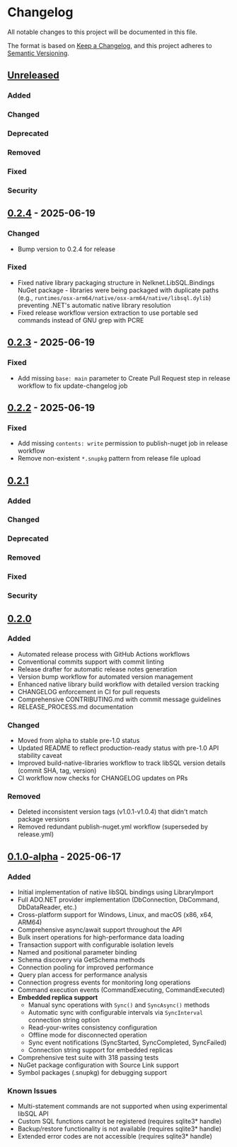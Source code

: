 # Changelog

All notable changes to this project will be documented in this file.

The format is based on [Keep a Changelog](https://keepachangelog.com/en/1.0.0/),
and this project adheres to [Semantic Versioning](https://semver.org/spec/v2.0.0.html).

## [Unreleased]

### Added

### Changed

### Deprecated

### Removed

### Fixed

### Security


## [0.2.4] - 2025-06-19

### Changed
- Bump version to 0.2.4 for release

### Fixed
- Fixed native library packaging structure in Nelknet.LibSQL.Bindings NuGet package - libraries were being packaged with duplicate paths (e.g., `runtimes/osx-arm64/native/osx-arm64/native/libsql.dylib`) preventing .NET's automatic native library resolution
- Fixed release workflow version extraction to use portable sed commands instead of GNU grep with PCRE

## [0.2.3] - 2025-06-19

### Fixed
- Add missing `base: main` parameter to Create Pull Request step in release workflow to fix update-changelog job

## [0.2.2] - 2025-06-19

### Fixed
- Add missing `contents: write` permission to publish-nuget job in release workflow
- Remove non-existent `*.snupkg` pattern from release file upload

## [0.2.1]

### Added

### Changed

### Deprecated

### Removed

### Fixed

### Security


## [0.2.0]

### Added
- Automated release process with GitHub Actions workflows
- Conventional commits support with commit linting
- Release drafter for automatic release notes generation
- Version bump workflow for automated version management
- Enhanced native library build workflow with detailed version tracking
- CHANGELOG enforcement in CI for pull requests
- Comprehensive CONTRIBUTING.md with commit message guidelines
- RELEASE_PROCESS.md documentation

### Changed
- Moved from alpha to stable pre-1.0 status
- Updated README to reflect production-ready status with pre-1.0 API stability caveat
- Improved build-native-libraries workflow to track libSQL version details (commit SHA, tag, version)
- CI workflow now checks for CHANGELOG updates on PRs

### Removed
- Deleted inconsistent version tags (v1.0.1-v1.0.4) that didn't match package versions
- Removed redundant publish-nuget.yml workflow (superseded by release.yml)

## [0.1.0-alpha] - 2025-06-17

### Added
- Initial implementation of native libSQL bindings using LibraryImport
- Full ADO.NET provider implementation (DbConnection, DbCommand, DbDataReader, etc.)
- Cross-platform support for Windows, Linux, and macOS (x86, x64, ARM64)
- Comprehensive async/await support throughout the API
- Bulk insert operations for high-performance data loading
- Transaction support with configurable isolation levels
- Named and positional parameter binding
- Schema discovery via GetSchema methods
- Connection pooling for improved performance
- Query plan access for performance analysis
- Connection progress events for monitoring long operations
- Command execution events (CommandExecuting, CommandExecuted)
- **Embedded replica support**
  - Manual sync operations with `Sync()` and `SyncAsync()` methods
  - Automatic sync with configurable intervals via `SyncInterval` connection string option
  - Read-your-writes consistency configuration
  - Offline mode for disconnected operation
  - Sync event notifications (SyncStarted, SyncCompleted, SyncFailed)
  - Connection string support for embedded replicas
- Comprehensive test suite with 318 passing tests
- NuGet package configuration with Source Link support
- Symbol packages (.snupkg) for debugging support

### Known Issues
- Multi-statement commands are not supported when using experimental libSQL API
- Custom SQL functions cannot be registered (requires sqlite3* handle)
- Backup/restore functionality is not available (requires sqlite3* handle)
- Extended error codes are not accessible (requires sqlite3* handle)

[Unreleased]: https://github.com/nelknet/Nelknet.LibSQL/compare/v0.2.4...HEAD
[0.2.4]: https://github.com/nelknet/Nelknet.LibSQL/compare/v0.2.3...v0.2.4
[0.2.3]: https://github.com/nelknet/Nelknet.LibSQL/compare/v0.2.2...v0.2.3
[0.2.2]: https://github.com/nelknet/Nelknet.LibSQL/compare/v0.2.1...v0.2.2
[0.2.1]: https://github.com/nelknet/Nelknet.LibSQL/compare/v0.2.0...v0.2.1
[0.2.0]: https://github.com/nelknet/Nelknet.LibSQL/compare/v0.1.0-alpha...v0.2.0
[0.1.0-alpha]: https://github.com/nelknet/Nelknet.LibSQL/releases/tag/v0.1.0-alpha